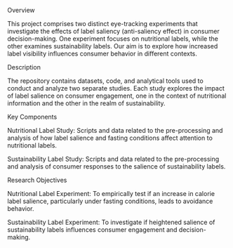 Overview

This project comprises two distinct eye-tracking experiments that investigate the effects of label saliency (anti-saliency effect) in consumer decision-making. One experiment focuses on nutritional labels, while the other examines sustainability labels. Our aim is to explore how increased label visibility influences consumer behavior in different contexts.

Description

The repository contains datasets, code, and analytical tools used to conduct and analyze two separate studies. Each study explores the impact of label salience on consumer engagement, one in the context of nutritional information and the other in the realm of sustainability.

Key Components

Nutritional Label Study: Scripts and data related to the pre-processing and analysis of how label salience and fasting conditions affect attention to nutritional labels.

Sustainability Label Study: Scripts and data related to the pre-processing and analysis of consumer responses to the salience of sustainability labels.

Research Objectives

Nutritional Label Experiment: To empirically test if an increase in calorie label salience, particularly under fasting conditions, leads to avoidance behavior.

Sustainability Label Experiment: To investigate if heightened salience of sustainability labels influences consumer engagement and decision-making.
